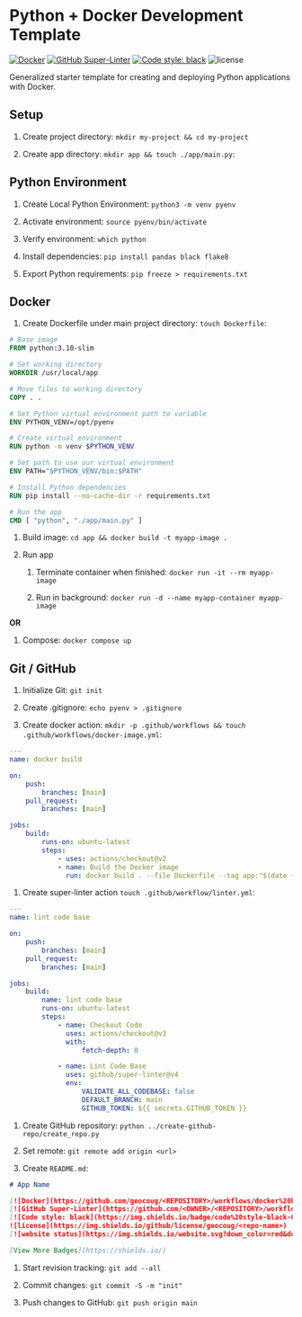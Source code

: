 # Python + Docker Development Template

[![Docker](https://github.com/geocoug/python-app-template/workflows/docker%20build/badge.svg)](https://github.com/geocoug/python-app-template/actions)
[![GitHub Super-Linter](https://github.com/geocoug/python-app-template/workflows/lint%20code%20base/badge.svg)](https://github.com/marketplace/actions/super-linter)
[![Code style: black](https://img.shields.io/badge/code%20style-black-000000.svg)](https://github.com/psf/black)
![license](https://img.shields.io/github/license/geocoug/python-app-template)

Generalized starter template for creating and deploying Python applications with Docker.

## Setup

1. Create project directory: `mkdir my-project && cd my-project`

1. Create app directory: `mkdir app && touch ./app/main.py`:

## Python Environment

1. Create Local Python Environment: `python3 -m venv pyenv`

1. Activate environment: `source pyenv/bin/activate`

1. Verify environment: `which python`

1. Install dependencies: `pip install pandas black flake8`

1. Export Python requirements: `pip freeze > requirements.txt`

## Docker

1. Create Dockerfile under main project directory: `touch Dockerfile`:

```dockerfile
# Base image
FROM python:3.10-slim

# Set working directory
WORKDIR /usr/local/app

# Move files to working directory
COPY . .

# Set Python virtual environment path to variable
ENV PYTHON_VENV=/opt/pyenv

# Create virtual environment
RUN python -m venv $PYTHON_VENV

# Set path to use our virtual environment
ENV PATH="$PYTHON_VENV/bin:$PATH"

# Install Python dependencies
RUN pip install --no-cache-dir -r requirements.txt

# Run the app
CMD [ "python", "./app/main.py" ]
```

1. Build image: `cd app && docker build -t myapp-image .`

1. Run app

    1. Terminate container when finished: `docker run -it --rm myapp-image`

    1. Run in background: `docker run -d --name myapp-container myapp-image`

**OR**

1. Compose: `docker compose up`

## Git / GitHub

1. Initialize Git: `git init`

1. Create .gitignore: `echo pyenv > .gitignore`

1. Create docker action: `mkdir -p .github/workflows && touch .github/workflows/docker-image.yml`:

```yml
---
name: docker build

on:
    push:
        branches: [main]
    pull_request:
        branches: [main]

jobs:
    build:
        runs-on: ubuntu-latest
        steps:
            - uses: actions/checkout@v2
            - name: Build the Docker image
              run: docker build . --file Dockerfile --tag app:"$(date +%s)"
```

1. Create super-linter action `touch .github/workflow/linter.yml`:

```yml
---
name: lint code base

on:
    push:
        branches: [main]
    pull_request:
        branches: [main]

jobs:
    build:
        name: lint code base
        runs-on: ubuntu-latest
        steps:
            - name: Checkout Code
              uses: actions/checkout@v3
              with:
                  fetch-depth: 0

            - name: Lint Code Base
              uses: github/super-linter@v4
              env:
                  VALIDATE_ALL_CODEBASE: false
                  DEFAULT_BRANCH: main
                  GITHUB_TOKEN: ${{ secrets.GITHUB_TOKEN }}
```

1. Create GitHub repository: `python ../create-github-repo/create_repo.py`

1. Set remote: `git remote add origin <url>`

1. Create `README.md`:

```md
# App Name

[![Docker](https://github.com/geocoug/<REPOSITORY>/workflows/docker%20build/badge.svg)](https://github.com/geocoug/<REPOSITORY>/actions)
[![GitHub Super-Linter](https://github.com/<OWNER>/<REPOSITORY>/workflows/lint%20code%20base/badge.svg)](https://github.com/marketplace/actions/super-linter)
[![Code style: black](https://img.shields.io/badge/code%20style-black-000000.svg)](https://github.com/psf/black)
![license](https://img.shields.io/github/license/geocoug/<repo-name>)
[![website status](https://img.shields.io/website.svg?down_color=red&down_message=down&up_color=green&up_message=up&url=http%3A%2F%2Fgeocoug.github.io)](https://geocoug.github.io

[View More Badges](https://shields.io/)
```

1. Start revision tracking: `git add --all`

1. Commit changes: `git commit -S -m "init"`

1. Push changes to GitHub: `git push origin main`
